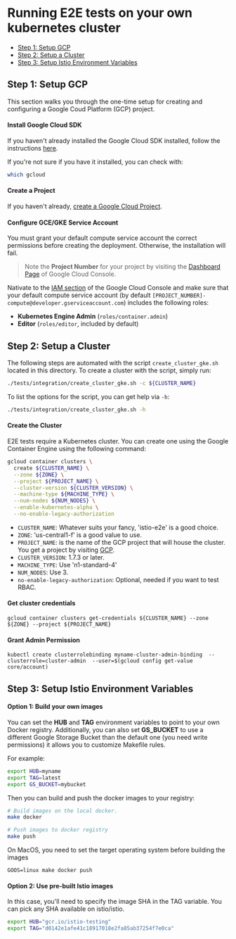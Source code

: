 # Running E2E tests on your own kubernetes cluster

* [Step 1: Setup GCP](#step-1-setup-gcp)
* [Step 2: Setup a Cluster](#step-2-setup-a-cluster)
* [Step 3: Setup Istio Environment Variables](#step-3-setup-istio-environment-variables)

## Step 1: Setup GCP
This section walks you through the one-time setup for creating and configuring a Google Coud Platform (GCP) project.

#### Install Google Cloud SDK
If you haven't already installed the Google Cloud SDK installed, follow the instructions [here](https://cloud.google.com/sdk/).

If you're not sure if you have it installed, you can check with:

```bash
which gcloud
```

#### Create a Project

If you haven't already, [create a Google Cloud Project](https://cloud.google.com/resource-manager/docs/creating-managing-projects).
    
#### Configure GCE/GKE Service Account
You must grant your default compute service account the correct permissions before creating the deployment.
Otherwise, the installation will fail.

> Note the **Project Number** for your project by visiting the [Dashboard Page](https://console.cloud.google.com/homehttps://console.cloud.google.com/home) of Google Cloud Console.

Nativate to the [IAM
section](https://console.cloud.google.com/permissions/projectpermissions)
of the Google Cloud Console and make sure that your
default compute service account (by default
`[PROJECT_NUMBER]-compute@developer.gserviceaccount.com`)
includes the following roles:

* **Kubernetes Engine Admin** (`roles/container.admin`)
* **Editor** (`roles/editor`, included by default)

## Step 2: Setup a Cluster

The following steps are automated with the script `create_cluster_gke.sh` located in this directory. To create a cluster with the script, simply run:

```bash
./tests/integration/create_cluster_gke.sh -c ${CLUSTER_NAME}
```

To list the options for the script, you can get help via `-h`:

```bash
./tests/integration/create_cluster_gke.sh -h
```

#### Create the Cluster

E2E tests require a Kubernetes cluster. You can create one using the Google Container Engine using
the following command:

```bash
gcloud container clusters \
  create ${CLUSTER_NAME} \
  --zone ${ZONE} \
  --project ${PROJECT_NAME} \
  --cluster-version ${CLUSTER_VERSION} \
  --machine-type ${MACHINE_TYPE} \
  --num-nodes ${NUM_NODES} \
  --enable-kubernetes-alpha \
  --no-enable-legacy-authorization
 ```

 - `CLUSTER_NAME`: Whatever suits your fancy, 'istio-e2e' is a good choice.
 - `ZONE`: 'us-central1-f' is a good value to use.
 - `PROJECT_NAME`: is the name of the GCP project that will house the cluster. You get a project by visiting [GCP](https://console.cloud.google.com).
 - `CLUSTER_VERSION`: 1.7.3 or later.
 - `MACHINE_TYPE`: Use 'n1-standard-4'
 - `NUM_NODES`: Use 3.
 - `no-enable-legacy-authorization`: Optional, needed if you want to test RBAC.

#### Get cluster credentials
```
gcloud container clusters get-credentials ${CLUSTER_NAME} --zone ${ZONE} --project ${PROJECT_NAME}
```

#### Grant Admin Permission
```
kubectl create clusterrolebinding myname-cluster-admin-binding  --clusterrole=cluster-admin  --user=$(gcloud config get-value core/account)
```

## Step 3: Setup Istio Environment Variables

#### Option 1: Build your own images

You can set the **HUB** and **TAG** environment variables to point to your own Docker registry.
Additionally, you can also set **GS_BUCKET** to use a different Google Storage Bucket than the default one 
(you need write permissions) it allows you to customize Makefile rules.

For example:

```bash
export HUB=myname
export TAG=latest
export GS_BUCKET=mybucket
```

Then you can build and push the docker images to your registry:
```bash
# Build images on the local docker.
make docker

# Push images to docker registry
make push
```

On MacOS, you need to set the target operating system before building the images
```
GOOS=linux make docker push
```

#### Option 2: Use pre-built Istio images
In this case, you'll need to specify the image SHA in the TAG variable. You can pick any SHA available on istio/istio.

```bash
export HUB="gcr.io/istio-testing"
export TAG="d0142e1afe41c18917018e2fa85ab37254f7e0ca"
```
